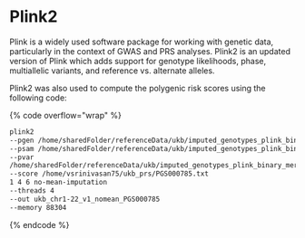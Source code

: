 # Plink2

Plink is a widely used software package for working with genetic data, particularly in the context of GWAS and PRS analyses. Plink2 is an updated version of Plink which adds support for genotype likelihoods, phase, multiallelic variants, and reference vs. alternate alleles.

Plink2 was also used to compute the polygenic risk scores using the following code:

{% code overflow="wrap" %}
```bash
plink2 
--pgen /home/sharedFolder/referenceData/ukb/imputed_genotypes_plink_binary_merged/ukb_chr1-22_v2.pgen
--psam /home/sharedFolder/referenceData/ukb/imputed_genotypes_plink_binary_merged/ukb_chr1-22_v2.psam
--pvar 
/home/sharedFolder/referenceData/ukb/imputed_genotypes_plink_binary_merged/ukb_chr1-22_v2.pvar
--score /home/vsrinivasan75/ukb_prs/PGS000785.txt 
1 4 6 no-mean-imputation 
--threads 4 
--out ukb_chr1-22_v1_nomean_PGS000785 
--memory 88304
```
{% endcode %}
